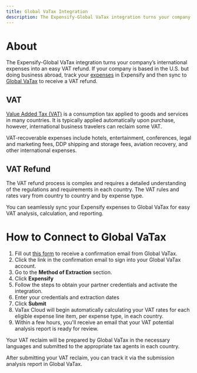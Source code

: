 ```yaml
---
title: Global VaTax Integration
description: The Expensify-Global VaTax integration turns your company’s international expenses into an easy VAT refund.
---
```

# About
The Expensify-Global VaTax integration turns your company’s international expenses into an easy VAT refund.
If your company is based in the U.S. but doing business abroad, track your [expenses](https://use.expensify.com/expense-management) in Expensify and then sync to [Global VaTax](https://globalvatax.com/) to receive a VAT refund.
## VAT
[Value Added Tax (VAT)](https://www.investopedia.com/terms/v/valueaddedtax.asp#:~:text=Value%2Dadded%20tax%20(VAT)%20is%20a%20flat%20tax%20levied,different%20parties%20to%20a%20transaction.) is a consumption tax applied to goods and services in many countries. It is typically applied automatically upon purchase, however, international business travelers can reclaim some VAT. 

VAT-recoverable expenses include hotels, entertainment, conferences, legal and marketing fees, DDP shipping and storage fees, aviation recovery, and other international expenses. 
## VAT Refund
The VAT refund process is complex and requires a detailed understanding of the regulations and requirements in each country. The VAT rules and rates vary from country to country and by expense type.

You can seamlessly sync your Expensify expenses to Global VaTax for easy VAT analysis, calculation, and reporting. 


# How to Connect to Global VaTax
1. Fill out [this form](https://www.vataxcloud.com/expensify/signup) to receive a confirmation email from Global VaTax.
2. Click the link in the confirmation email to sign into your Global VaTax account.
3. Go to the **Method of Extraction** section.
4. Click **Expensify**
5. Follow the steps to obtain your partner credentials and activate the integration.
6. Enter your credentials and extraction dates
7. Click **Submit**
8. VaTax Cloud will begin automatically calculating your VAT rates for each eligible expense line item, per expense type, in each country. 
9. Within a few hours, you'll receive an email that your VAT potential analysis report is ready for review.

Your VAT reclaim will be prepared by Global VaTax in the necessary languages and submitted to the appropriate tax agents in each country. 

After submitting your VAT reclaim, you can track it via the submission analysis report in Global VaTax.
